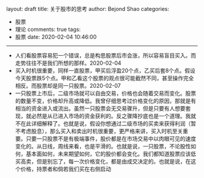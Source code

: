 layout: draft
title: 关于股市的思考
author: Bejond Shao
categories:
  - 股票
  - 理论
comments: true
tags:
  - 股票
date: 2020-02-04 10:46:00
---
* 人们看股票容易犯一个错误，总是构思股票后市会涨，所以容易盲目买入。而走势往往不是我们所想的那样。2020-02-04
* 买入时机很重要，同样一直股票，甲买后浮盈20个点，乙买后套8个点。假设今天股票跌5个点。甲和乙看这个股票的观点很可能截然不同，甚至操作完全相反。而股票却是同一只股票。2020-02-07
* 一只股票上市后，二级市场就可以自由交易，价格也会随着交易而变化。股票的数量不变，价格却升高或降低。我曾仔细思考过价格变化的原因，那就是有相当的资金进入或流出。虽然一只股票会无交易骤升，但是只要有人想要套现，就必然是从已进入市场的资金获利的。反之骤降抄底也是一个道理。我就不在此详细解释了。也就是说，假设你想通过二级市场的买卖来获得利润（暂不考虑股息），那么买入和卖出时机很重要，更严格来讲，买入时机至关重要。只要一只股票不是有极端事件，股价都是在市场交易中以肉眼可见的速度变化的。从日线，周线来看，也是平滑的。也就是说，一只股票，不论股性如何，基本面如何，未来期望如何，它的股价都会变化。我们都知道股票应该低买高卖，但是别忘了，每一次价格变化，都是由成交决定的。也就是说，在这个价格，持票者和倘若我们买在右侧启动